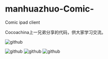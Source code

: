 manhuazhuo-Comic-
=================

Comic ipad client


Cocoachina上一兄弟分享的代码，供大家学习交流。

![github](https://github.com/xyzs996/manhuazhuo-Comic-/blob/master/1.png?raw=true "github")  


![github](https://github.com/xyzs996/manhuazhuo-Comic-/blob/master/2.png?raw=true "github") 
![github](https://github.com/xyzs996/manhuazhuo-Comic-/blob/master/3.png?raw=true "github") 
![github](https://github.com/xyzs996/manhuazhuo-Comic-/blob/master/4.png?raw=true "github") 



